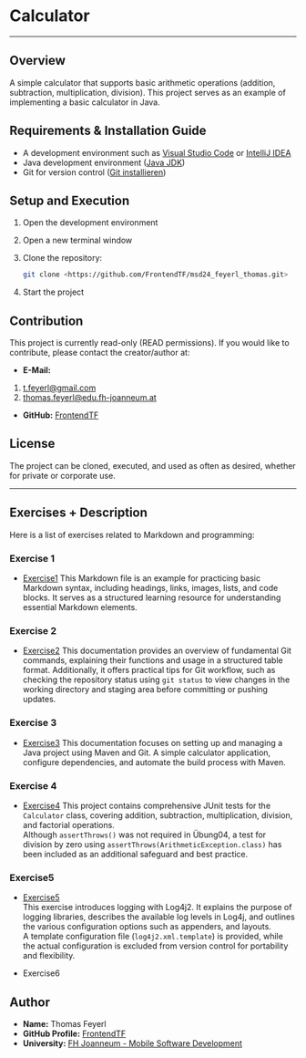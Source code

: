 # Calculator

---

## Overview

A simple calculator that supports basic arithmetic operations (addition, subtraction, multiplication, division). This project serves as an example of implementing a basic calculator in Java.

## Requirements & Installation Guide

- A development environment such as [Visual Studio Code](https://code.visualstudio.com/) or [IntelliJ IDEA](https://www.jetbrains.com/idea/)
- Java development environment ([Java JDK](https://www.oracle.com/java/technologies/javase-downloads.html))
- Git for version control ([Git installieren](https://git-scm.com/downloads))

## Setup and Execution

1. Open the development environment
2. Open a new terminal window
3. Clone the repository:

   ```sh
   git clone <https://github.com/FrontendTF/msd24_feyerl_thomas.git>
   ```

4. Start the project

## Contribution

This project is currently read-only (READ permissions). If you would like to contribute, please contact the creator/author at:

- **E-Mail:**

1. <t.feyerl@gmail.com>
2. <thomas.feyerl@edu.fh-joanneum.at>

- **GitHub:** [FrontendTF](https://github.com/FrontendTF)

## License

The project can be cloned, executed, and used as often as desired, whether for private or corporate use.

---

## Exercises + Description

Here is a list of exercises related to Markdown and programming:

### Exercise 1

- [Exercise1](exercise1.md)
  This Markdown file is an example for practicing basic Markdown syntax, including headings, links, images, lists, and code blocks. It serves as a structured learning resource for understanding essential Markdown elements.

### Exercise 2

- [Exercise2](exercise2.md)
  This documentation provides an overview of fundamental Git commands, explaining their functions and usage in a structured table format. Additionally, it offers practical tips for Git workflow, such as checking the repository status using `git status` to view changes in the working directory and staging area before committing or pushing updates.

### Exercise 3

- [Exercise3](exercise3.md)
  This documentation focuses on setting up and managing a Java project using Maven and Git. A simple calculator application, configure dependencies, and automate the build process with Maven.

### Exercise 4

- [Exercise4](exercise4.md)
  This project contains comprehensive JUnit tests for the `Calculator` class, covering addition, subtraction, multiplication, division, and factorial operations.  
  Although `assertThrows()` was not required in Übung04, a test for division by zero using `assertThrows(ArithmeticException.class)` has been included as an additional safeguard and best practice.

### Exercise5

- [Exercise5](exercise5.md)  
  This exercise introduces logging with Log4j2. It explains the purpose of logging libraries, describes the available log levels in Log4j, and outlines the various configuration options such as appenders, and layouts.  
  A template configuration file (`log4j2.xml.template`) is provided, while the actual configuration is excluded from version control for portability and flexibility.

- Exercise6

## Author

- **Name:** Thomas Feyerl
- **GitHub Profile:** [FrontendTF](https://github.com/FrontendTF)
- **University:** [FH Joanneum - Mobile Software Development](https://www.fh-joanneum.at/studium/standorte/kapfenberg/)

